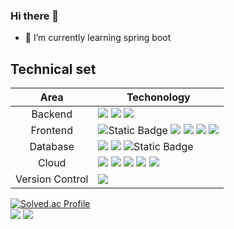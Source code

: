 ### Hi there 👋

- 🌱 I’m currently learning spring boot

## Technical set
|<div align="center"> Area </div>| <div align="center"> Techonology </div> |
  | :--- | :---- | 
|<div align="center"> Backend </div> | <img src="https://img.shields.io/badge/jdk-17-E85C33?style=for-the-badge&logo=Java&logoColor=white"> <img src="https://img.shields.io/badge/springboot-3.2.0-6DB33F?style=for-the-badge&logo=springboot&logoColor=white"> <img src="https://img.shields.io/badge/Spring Security-137CBD?style=for-the-badge&logo=Spring Security&logoColor=white"> | 
|<div align="center"> Frontend </div>| <img alt="Static Badge" src="https://img.shields.io/badge/react-%2361DAFB?style=for-the-badge&logo=react&logoColor=white"> <img src="https://img.shields.io/badge/html5-E34F26?style=for-the-badge&logo=html5&logoColor=white"> <img src="https://img.shields.io/badge/css-1572B6?style=for-the-badge&logo=css3&logoColor=white"> <img src="https://img.shields.io/badge/javascript-F7DF1E?style=for-the-badge&logo=javascript&logoColor=black"> <img src="https://img.shields.io/badge/jquery-0769AD?style=for-the-badge&logo=jquery&logoColor=white">  |
| <div align="center"> Database </div> | <img src="https://img.shields.io/badge/mysql-4479A1?style=for-the-badge&logo=mysql&logoColor=white"> <img src="https://img.shields.io/badge/Spring Data JPA-6DB33F?style=for-the-badge&logo=java&logoColor=white"> <img alt="Static Badge" src="https://img.shields.io/badge/QUERY_DSL-%230769AD?style=for-the-badge&logoColor=white"> |
| <div align="center"> Cloud </div> | <img src="https://img.shields.io/badge/AWS-232F32?style=for-the-badge&logo=Amazon%20AWS&logoColor=white"/> <img src="https://img.shields.io/badge/Amazon S3-569A31?style=for-the-badge&logo=Amazon%20S3&logoColor=white"/> <img src="https://img.shields.io/badge/Amazon EC2-FF9900?style=for-the-badge&logo=Amazon%20EC2&logoColor=white"/> <img src="https://img.shields.io/badge/Amazon Route53-FF9900?style=for-the-badge&logoColor=white"/> <img src="https://img.shields.io/badge/Amazon Cloudfront-F05032?style=for-the-badge&logoColor=white"/>|
| <div align="center"> Version Control </div> | <img src="https://img.shields.io/badge/Git-F05032?style=for-the-badge&logo=Git&logoColor=white"/>|






  [![Solved.ac Profile](http://mazassumnida.wtf/api/v2/generate_badge?boj=kyb1208tg)](https://solved.ac/kyb1208tg/)  
  ![](http://github-profile-summary-cards.vercel.app/api/cards/repos-per-language?username=KimYooBin1&theme=default)
  ![](http://github-profile-summary-cards.vercel.app/api/cards/most-commit-language?username=KimYooBin1&theme=default)


